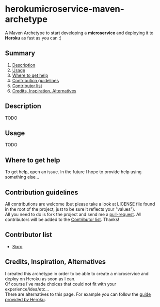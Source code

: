 herokumicroservice-maven-archetype
====================================

A Maven Archetype to start developing a __microservice__ and deploying it to __Heroku__ as fast as you can :)


## Summary

  1. [Description](#description)
  1. [Usage](#usage)
  1. [Where to get help](#where_to_get_help)
  1. [Contribution guidelines](#contribution_guidelines)
  1. [Contributor list](#contributor_list)
  1. [Credits, Inspiration, Alternatives](#credits_inspiration_alternatives)


## <a name="description"/>Description

TODO


## <a name="usage"/>Usage

TODO


## <a name="where_to_get_help"/>Where to get help

To get help, open an issue. In the future I hope to provide help using something
else...

## <a name="contribution_guidelines"/>Contribution guidelines

All contributions are welcome (but please take a look at LICENSE file found in the root of the project, just to be sure it reflects your "values").  
All you need to do is fork the project and send me a [pull-request](https://help.github.com/articles/about-pull-requests/).
All contributors will be added to the [Contributor list](#contributor_list).
Thanks!


## <a name="contributor_list"/>Contributor list

  * [Sixro](http://github.com/sixro)


## <a name="credits_inspiration_alternatives"/>Credits, Inspiration, Alternatives

I created this archetype in order to be able to create a microservice and deploy on Heroku as soon as I can.  
Of course I've made choices that could not fit with your experience/idea/etc...  
There are alternatives to this page. For example you can follow the [guide provided by Heroku](https://devcenter.heroku.com/articles/deploy-a-java-web-application-that-launches-with-jetty-runner).
